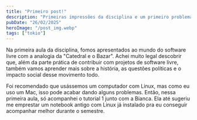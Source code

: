 ```yaml
---
title: "Primeiro post!"
description: "Primeiras impressões da disciplina e um primeiro problema"
pubDate: "26/02/2025"
heroImage: "/post_img.webp"
tags: ["tokio"]
---
```


Na primeira aula da disciplina, fomos apresentados ao mundo do software livre com a analogia da "Catedral e o Bazar". Achei muito legal descobrir que, além da parte prática de contribuir com projetos de software livre, também vamos aprender mais sobre a história, as questões políticas e o impacto social desse movimento todo.

Foi recomendado que usássemos um computador com Linux, mas como eu uso um Mac, isso pode acabar dando alguns problemas. Então, nessa primeira aula, só acompanhei o tutorial 1 junto com a Bianca. Ela até sugeriu me emprestar um notebook antigo com Linux já instalado pra eu conseguir acompanhar melhor durante o semestre.

